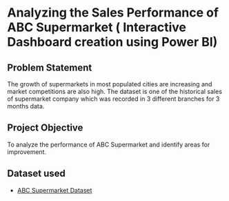 # Analyzing the Sales Performance of ABC Supermarket ( Interactive Dashboard creation using Power BI)
## Problem Statement
The growth of supermarkets in most populated cities are increasing and market competitions are also high. The dataset is one of the historical sales of supermarket company which was recorded in 3 different branches for 3 months data. 
## Project Objective
To analyze the performance of ABC Supermarket and identify areas for improvement.

## Dataset used
- <a href="https://github.com/shakiramarion/Data-Analysis-with-Power-BI/blob/main/supermarket_sales%20-%20Sheet1.csv">ABC Supermarket Dataset</a>



